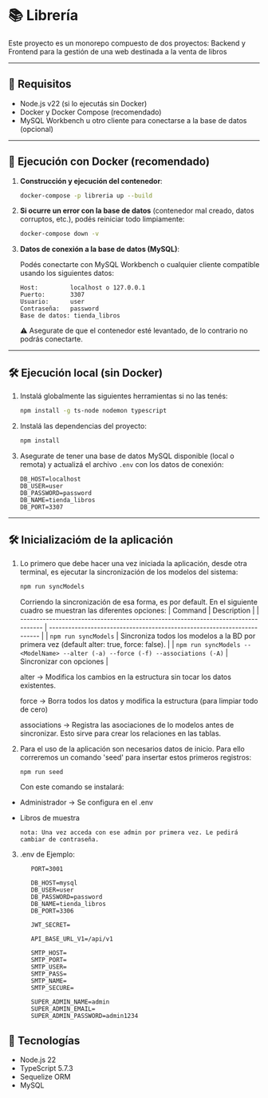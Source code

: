 # 📚 Librería

Este proyecto es un monorepo compuesto de dos proyectos: Backend y Frontend para la gestión de una web destinada a la venta de libros

---

## 🚀 Requisitos

- Node.js v22 (si lo ejecutás sin Docker)
- Docker y Docker Compose (recomendado)
- MySQL Workbench u otro cliente para conectarse a la base de datos (opcional)

---

## 🐳 Ejecución con Docker (recomendado)

1. **Construcción y ejecución del contenedor**:

   ```bash
   docker-compose -p libreria up --build
   ```

2. **Si ocurre un error con la base de datos** (contenedor mal creado, datos corruptos, etc.), podés reiniciar todo limpiamente:

   ```bash
   docker-compose down -v
   ```

3. **Datos de conexión a la base de datos (MySQL)**:

   Podés conectarte con MySQL Workbench o cualquier cliente compatible usando los siguientes datos:

   ```
   Host:         localhost o 127.0.0.1
   Puerto:       3307
   Usuario:      user
   Contraseña:   password
   Base de datos: tienda_libros
   ```

   ⚠️ Asegurate de que el contenedor esté levantado, de lo contrario no podrás conectarte.

---

## 🛠️ Ejecución local (sin Docker)

1. Instalá globalmente las siguientes herramientas si no las tenés:

   ```bash
   npm install -g ts-node nodemon typescript
   ```

2. Instalá las dependencias del proyecto:

   ```bash
   npm install
   ```

3. Asegurate de tener una base de datos MySQL disponible (local o remota) y actualizá el archivo `.env` con los datos de conexión:

   ```env
   DB_HOST=localhost
   DB_USER=user
   DB_PASSWORD=password
   DB_NAME=tienda_libros
   DB_PORT=3307
   ```

---

## 🛠️ Inicializacióm de la aplicación

1. Lo primero que debe hacer una vez iniciada la aplicación, desde otra terminal, es ejecutar la sincronización de los modelos del sistema:

   ```bash
   npm run syncModels
   ```

   Corriendo la sincronización de esa forma, es por default. En el siguiente cuadro se muestran las diferentes opciones:
   | Command | Description |
   | --------------------------------------------------------------------------------- | ----------------------------------------------------------------------- |
   | `npm run syncModels` | Sincroniza todos los modelos a la BD por primera vez (default alter: true, force: false). |
   | `npm run syncModels -- <ModelName> --alter (-a) --force (-f) --associations (-A)` | Sincronizar con opciones |

   alter -> Modifica los cambios en la estructura sin tocar los datos existentes.

   force -> Borra todos los datos y modifica la estructura (para limpiar todo de cero)

   associations -> Registra las asociaciones de lo modelos antes de sincronizar. Esto sirve para crear los relaciones en las tablas.

2. Para el uso de la aplicación son necesarios datos de inicio. Para ello correremos un comando 'seed' para insertar estos primeros registros:
   ```bash
   npm run seed
   ```
   Con este comando se instalará:

- Administrador -> Se configura en el .env
- Libros de muestra

      nota: Una vez acceda con ese admin por primera vez. Le pedirá cambiar de contraseña.

3. .env de Ejemplo:

   ```env
      PORT=3001

      DB_HOST=mysql
      DB_USER=user
      DB_PASSWORD=password
      DB_NAME=tienda_libros
      DB_PORT=3306

      JWT_SECRET=

      API_BASE_URL_V1=/api/v1

      SMTP_HOST=
      SMTP_PORT=
      SMTP_USER=
      SMTP_PASS=
      SMTP_NAME=
      SMTP_SECURE=

      SUPER_ADMIN_NAME=admin
      SUPER_ADMIN_EMAIL=
      SUPER_ADMIN_PASSWORD=admin1234
   ```

## 🧪 Tecnologías

- Node.js 22
- TypeScript 5.7.3
- Sequelize ORM
- MySQL
